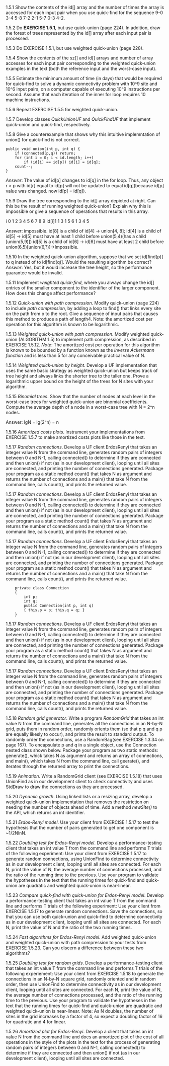 1.5.1 Show the contents of the id[] array and the number of times the array is accessed for each input pair when you use quick-find for the sequence 9-0 3-4 5-8 7-2 2-1 5-7 0-3 4-2.

1.5.2 Do **EXERCISE 1.5.1**, but use quick-union (page 224). In addition, draw the forest of trees represented by the id[] array after each input pair is processed.

1.5.3 Do EXERCISE 1.5.1, but use weighted quick-union (page 228).

1.5.4 Show the contents of the sz[] and id[] arrays and number of array accesses for each input pair corresponding to the weighted quick-union examples in the text (both the reference input and the worst-case input).

1.5.5 Estimate the minimum amount of time (in days) that would be required for quick-find to solve a dynamic connectivity problem with 10^9 site and 10^6 input pairs, on a computer capable of executing 10^9 instructions per second. Assume that each iteration of the inner for loop requires 10 machine instructions.

1.5.6 Repeat EXERCISE 1.5.5 for weighted quick-union.

1.5.7 Develop classes *QuickUnionUF* and *QuickFindUF* that implement quick-union and quick-find, respectively.

1.5.8 Give a counterexample that shows why this intuitive implemntation of union() for quick-find is not correct.

```
public void union(int p, int q) {
    if (connected(p,q)) return;
    for (int i = 0; i < id.length; i++)
        if (id[i] == id[p]) id[i] = id[q];
    count--;
}

```
*Answer*: The value of id[p] changes to id[q] in the for loop. Thus, any object r > p with id[r] equal to id[p] will not be updated to equal id[q](because id[p] value was changed. now id[p] = id[q]).

1.5.9 Draw the tree corresponding to the id[] array depicted at right. Can this be the result of running weighted quick-union? Explain why this is impossible or give a sequence of operations that results in this array.

i    0 1 2 3 4 5 6 7 8 9
id[i]1 1 3 1 5 6 1 3 4 5

*Answer*: impossible.
id[8] is a child of id[4] -> union[4, 8];
id[4] is a child of id[5] -> id[5] must have at least 1 child before union(5,4)(has a child [union(5,9)])
id[5] is a child of id[6] -> id[6] must have at least 2 child before union(6,5)[union(6,?)]->Impossible.

1.5.10 In the weighted quick-union algorithm, suppose that we set id[find(p)] to q instead of to id[find(q)]. Would the resulting algorithm be correct?
*Answer*: Yes, but it would increase the tree height, so the performance guarantee would be invalid.

1.5.11 Implement *weighted quick-find*, where you always change the id[] entries of the smaller component to the identifier of the larger component. How does this change affect performance?

1.5.12 *Quick-union with path compression*. Modify quick-union (page 224) to include *path compression*, by adding a loop to find() that links every site on the path from p to the root. Give a sequence of input pairs that causes this method to produce a path of length4. Note: the amortized cost per operation for this algorithm is known to be logarithmic.


1.5.13 *Weighted quick-union with path compression*. Modify weighted quick-union (ALGORITHM 1.5) to implement path compression, as described in EXERCISE 1.5.12. *Note*: The amortized cost per operation for this algorithm is known to be bounded by a function known as the *inverse Ackermann function* and is less than 5 for any conceivable practical value of N.

1.5.14 *Weighted quick-union by height*. Develop a UF implementation that uses the same basic strategy as weighted quick-union but keeps track of tree height and always links the shorter tree to the taller one. Prove a logarithmic upper bound on the height of the trees for N sites with your algorithm.

1.5.15 *Binomial trees*. Show that the number of nodes at each level in the worst-case trees for weighted quick-union are binomial coefficients. Compute the average depth of a node in a worst-case tree with N = 2^n nodes.

Answer: lgN = lg(2^n) = n

1.5.16 *Amortized costs plots*. Instrument your implementations from EXERCISE 1.5.7 to make amortized costs plots like those in the text.

1.5.17 *Random connections*. Develop a UF client ErdosRenyi that takes an integer value N from the command line, generates random pairs of integers between 0 and N-1, calling connected() to determine if they are connected and then union() if not (as in our development client), looping until all sites are connected, and printing the number of connections generated. Package your program as a static method count() that takes N as argument and returns the number of connections and a main()
that take N from the command line, calls count(), and prints the returned value.

1.5.17 *Random connections*. Develop a UF client ErdosRenyi that takes an integer value N from the command line, generates random pairs of integers between 0 and N-1, calling connected() to determine if they are connected and then union() if not (as in our development client), looping until all sites are connected, and printing the number of connections generated. Package your program as a static method count() that takes N as argument and returns the number of connections and a main()
that take N from the command line, calls count(), and prints the returned value.

1.5.17 *Random connections*. Develop a UF client ErdosRenyi that takes an integer value N from the command line, generates random pairs of integers between 0 and N-1, calling connected() to determine if they are connected and then union() if not (as in our development client), looping until all sites are connected, and printing the number of connections generated. Package your program as a static method count() that takes N as argument and returns the number of connections and a main()
that take N from the command line, calls count(), and prints the returned value.

```
    private class Connection
    {
        int p;
        int q;
        public Connection(int p, int q)
        { this.p = p; this.q = q; }
    }

```
1.5.17 *Random connections*. Develop a UF client ErdosRenyi that takes an integer value N from the command line, generates random pairs of integers between 0 and N-1, calling connected() to determine if they are connected and then union() if not (as in our development client), looping until all sites are connected, and printing the number of connections generated. Package your program as a static method count() that takes N as argument and returns the number of connections and a main()
that take N from the command line, calls count(), and prints the returned value.

1.5.17 *Random connections*. Develop a UF client ErdosRenyi that takes an integer value N from the command line, generates random pairs of integers between 0 and N-1, calling connected() to determine if they are connected and then union() if not (as in our development client), looping until all sites are connected, and printing the number of connections generated. Package your program as a static method count() that takes N as argument and returns the number of connections and a main()
that take N from the command line, calls count(), and prints the returned value.

1.5.18 *Random grid generator*. Write a program *RandomGrid* that takes an int value N from the command line, generates all the connections in an N-by-N grid, puts them in random order, randomly orients them (so that p q and q p are equally likesly to occur), and prints the result to standard output. To randomly order the connections, use a RandomBag(see EXERCISE 1.3.34 on page 167). To encapsulate p and q in a single object, use the Connection nested class shown below. Package your
program as two static methods: generate(), whick takes N as argument and returns an array of connections, and main(), which takes N from the command line, call geerate(), and iterates through the returned array to print the connections.

1.5.19 *Animation*. Write a RandomGrid client (see EXERCISE 1.5.18) that uses UnionFind as in our development client to check connectivity and uses StdDraw to draw the connections as they are processed.

1.5.20 *Dynamic growth*. Using linked lists or a resizing array, develop a weighted quick-union implementation that removes the restriction on needing the number of objects ahead of time. Add a method *newSite()* to the API, which returns an int identifier.

1.5.21 *Erdos-Renyi model*. Use your client from EXERCISE 1.5.17 to test the hypothesis that the number of pairs generated to get one component is ~1/2NlnN.

1.5.22 *Doubling test for Erdos-Renyi model*. Develop a performance-testing client that takes an int value T from the command line and performs T trials of the following experiment: Use your client from EXERCISE 1.5.17 to generate random connections, using UnionFind to determine connectivity as in our development client, looping until all sites are connected. For each N, print the value of N, the average number of connections processed, and the ratio of the
running time to the previous. Use your program to validate the hypotheses in the text that the running times for quick-find and quick-union are quadratic and weighted quick-union is near-linear.

1.5.23 *Compare quick-find with quick-union for Erdos-Renyi model*. Develop a performance-testing client that takes an int value T from the command line and performs T trials of the following experiment: Use your client from EXERCISE 1.5.17 to generate random connections. Save the connections, so that you can use both quick-union and quick-find to determine connectivity as in our development client, looping until all sites are connected. For each N, print the value
of N and the ratio of the two running times.

1.5.24 *Fast algorithms for Erdos-Renyi model*. Add weighted quick-union and weighted quick-union with path compression to your tests from EXERCISE 1.5.23. Can you discern a difference between these two algorithms?

1.5.25 *Doubling test for random grids*. Develop a performance-testing client that takes an int value T from the command line and performs T trials of the following experiement: Use your client from EXERCISE 1.5.18 to generate the connections in an N-by-N square grid, randomly oriented and in random order, then use UnionFind to determine connectivity as in our development client, looping until all sites are connected. For each N, print the value of N, the average number of
connections processed, and the ratio of the running time to the previous. Use your program to validate the hypotheses in the text that the running times for quick-find and quick-union are quadratic and weighted quick-union is near-linear. Note: As N doubles, the number of sites in the grid increases by a factor of 4, so expect a doubling factor of 16 for quadratic and 4 for linear.

1.5.26 *Amortized plot for Erdos-Renyi*. Develop a client that takes an int value N from the command line and does an amortized plot of the cost of all operations in the style of the plots in the text for the process of generating random pairs of integers between 0 and N-1, calling connected() to determine if they are connected and then union() if not (as in our development client), looping until all sites are connected.

